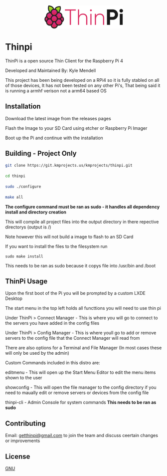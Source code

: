 <div align="center">
<br><img height="50%" width="50%" src="assets/logo/logo-colors@2x.png"></img>
</div>

# Thinpi

ThinPi is a open source Thin Client for the Raspberry Pi 4

Developed and Maintained By: Kyle Mendell

This project has been being developed on a RPi4 so it is fully stabled on all of those devices, It has not been tested on any other Pi's, That being said it is running a armhf verison not a arm64 based OS

## Installation

Download the latest image from the releases pages

Flash the Image to your SD Card using etcher or Raspberry Pi Imager

Boot up the Pi and continue with the installation


## Building - Project Only

```bash
git clone https://git.kmprojects.us/kmprojects/thinpi.git

cd thinpi

sudo ./configure 

make all

```

**The configure command must be ran as sudo - it handles all dependency install and directory creation**

This will compile all project files into the output directory in there repective directorys (output is /)

Note however this will not build a image to flash to an SD Card

If you want to install the files to the filesystem run 

```sudo make install```

This needs to be ran as sudo because it copys file into /usr/bin and /boot

## ThinPi Usage

Upon the first boot of the Pi you will be prompted by a custom LXDE Desktop

The start menu in the top left holds all functtions you will need to use thin pi

Under ThinPi > Connect Manager - This is where you will go to connect to the servers you have added in the config files

Under ThinPi > Config Manager - This is where youll go to add or remove servers to the config file that the Connect Manager will read from

There are also options for a Terminal and File Manager (In most cases these will only be used by the admin)

Custom Commands included in this distro are:

editmenu - This will open up the Start Menu Editor to edit the menu items shown to the user 

showconfig - This will open the file manager to the config directory if you need to maually edit or remove servers or devices from the config file

thinpi-cli - Admin Console for system commands **This needs to be ran as sudo**


## Contributing

Email: getthinpi@gmail.com to join the team and discuss ceertain changes or improvements

## License
[GNU](https://choosealicense.com/licenses/gpl-3.0/)
